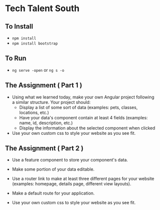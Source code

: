 # Tech Talent South

## To Install
* `npm install`
* `npm install bootstrap`

## To Run
* `ng serve -open` or `ng s -o`

## The Assignment ( Part 1 )
* Using what we learned today, make your own Angular project following a similar structure. Your project should:
  * Display a list of some sort of data (examples: pets, classes, locations, etc.)
  * Have your data's component contain at least 4 fields (examples: name, id, description, etc.)
  * Display the information about the selected component when clicked
* Use your own custom css to style your website as you see fit.

## The Assignment ( Part 2 )
* Use a feature component to store your component's data.
* Make some portion of your data editable.
* Use a router link to make at least three different pages for your website (examples: homepage, details page, different view layouts).
* Make a default route for your application.

* Use your own custom css to style your website as you see fit.